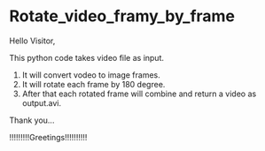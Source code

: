 # Rotate_video_framy_by_frame

Hello Visitor,

This python code takes video file as input.
1. It will convert vodeo to image frames.
2. It will rotate each frame by 180 degree.
3. After that each rotated frame will combine and return a video as output.avi.

Thank you... 


!!!!!!!!!Greetings!!!!!!!!!!
